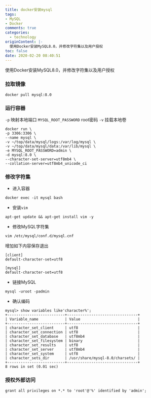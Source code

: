 ```yaml
---
title: docker安装mysql
tags: 
- MySQL
- Docker
comments: true
categories: 
  - technology
originContent: |-
  使用Docker安装MySQL8.0，并修改字符集以及用户授权
toc: false
date: 2020-02-20 08:40:51
---
```

使用Docker安装MySQL8.0，并修改字符集以及用户授权

### 拉取镜像
```
docker pull mysql:8.0
```

### 运行容器
`-p` 映射本地端口
`MYSQL_ROOT_PASSWORD` root密码
`-v` 挂载本地卷

```
docker run \
-p 3306:3306 \
--name mysql \
-v ~/top/data/mysql/logs:/var/log/mysql \
-v ~/top/data/mysql/data:/var/lib/mysql \
-e MYSQL_ROOT_PASSWORD=admin \
-d mysql:8.0 \
--character-set-server=utf8mb4 \
--collation-server=utf8mb4_unicode_ci
```

### 修改字符集
- 进入容器
```
docker exec -it mysql bash
```
- 安装`vim`
```
apt-get update && apt-get install vim -y
```
- 修改MySQL字符集  
```
vim /etc/mysql/conf.d/mysql.cnf
```
增加如下内容保存退出
  
```
[client]
default-character-set=utf8

[mysql]
default-character-set=utf8
```
- 链接MySQL  
```
mysql -uroot -padmin
```
- 确认编码
```
mysql> show variables like'character%';
+--------------------------+--------------------------------+
| Variable_name            | Value                          |
+--------------------------+--------------------------------+
| character_set_client     | utf8                           |
| character_set_connection | utf8                           |
| character_set_database   | utf8mb4                        |
| character_set_filesystem | binary                         |
| character_set_results    | utf8                           |
| character_set_server     | utf8mb4                        |
| character_set_system     | utf8                           |
| character_sets_dir       | /usr/share/mysql-8.0/charsets/ |
+--------------------------+--------------------------------+
8 rows in set (0.01 sec)
```

### 授权外部访问
```
grant all privileges on *.* to 'root'@'%' identified by 'admin';
```